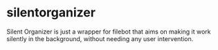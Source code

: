 silentorganizer
===============

Silent Organizer is just a wrapper for filebot that aims on making it work silently in the background, without needing any user intervention.

